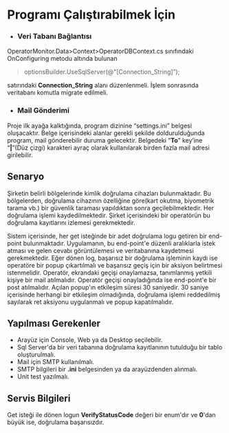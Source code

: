 # Programı Çalıştırabilmek İçin
- ### Veri Tabanı Bağlantısı
OperatorMonitor.Data>Context>OperatorDBContext.cs sınıfındaki OnConfiguring metodu altında bulunan 
> optionsBuilder.UseSqlServer(@"[Connection_String]”);

satırındaki **Connection_String** alanı düzenlenmeli. İşlem sonrasında veritabanı komutla migrate edilmeli.
- ### Mail Gönderimi
Proje ilk ayağa kalktığında, program dizinine “settings.ini” belgesi oluşacaktır. Belge içerisindeki alanlar gerekli şekilde doldurulduğunda program, mail gönderebilir duruma gelecektir. Belgedeki “**To**” key’ine “**|**”(Düz çizgi) karakteri ayraç olarak kullanılarak birden fazla mail adresi girilebilir.

## Senaryo
Şirketin belirli bölgelerinde kimlik doğrulama cihazları bulunmaktadır. Bu bölgelerden, doğrulama cihazının özelliğine göre(kart okutma, biyometrik tarama vb.) bir güvenlik taraması yapıldıktan sonra geçilebilmektedir. Her doğrulama işlemi kaydedilmektedir. Şirket içerisindeki bir operatörün bu doğrulama kayıtlarını izlemesi gerekmektedir.

Sistem içerisinde, her get isteğinde bir adet doğrulama logu getiren bir end-point bulunmaktadır. Uygulamanın, bu end-point'e düzenli aralıklarla istek atması ve gelen cevabı görüntülemesi ve veritabanına kaydetmesi gerekmektedir. Eğer dönen log, başarısız bir doğrulama işleminin kaydı ise operatöre bir popup çıkartılmalı ve başarısız geçiş için bir aksiyon belirtmesi istenmelidir. Operatör, ekrandaki geçişi onaylamazsa, tanımlanmış yetkili kişiye bir mail atılmalıdır. Operatör geçişi onayladığında ise end-point'e bir post atılmalıdır. Açılan popup'ın etkileşim süresi 30 saniyedir. 30 saniye içerisinde herhangi bir etkileşim olmadığında, doğrulama işlemi reddedilmiş sayılarak ret aksiyonu uygulanmalı ve popup kapatılmalıdır.

## Yapılması Gerekenler

 - Arayüz için Console, Web ya da Desktop seçilebilir.
 - Sql Server'da bir veri tabanına doğrulama kayıtlanının tutulduğu bir tablo oluşturulmalı.
 - Mail için SMTP kullanılmalı.
 - SMTP bilgileri bir **.ini** belgesinden ya da arayüzdenden alınmalı.
 - Unit test yazılmalı.
 
 ## Servis Bilgileri
Get isteği ile dönen logun **VerifyStatusCode** değeri bir enum'dır ve **0**'dan büyük ise, doğrulama başarısızdır.
